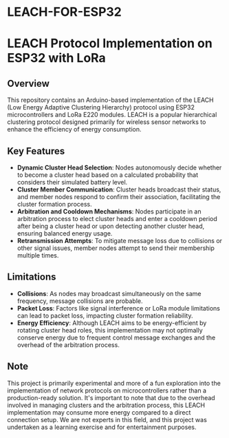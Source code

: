 # LEACH-FOR-ESP32
 
# LEACH Protocol Implementation on ESP32 with LoRa

## Overview
This repository contains an Arduino-based implementation of the LEACH (Low Energy Adaptive Clustering Hierarchy) protocol using ESP32 microcontrollers and LoRa E220 modules. LEACH is a popular hierarchical clustering protocol designed primarily for wireless sensor networks to enhance the efficiency of energy consumption.

## Key Features
- **Dynamic Cluster Head Selection**: Nodes autonomously decide whether to become a cluster head based on a calculated probability that considers their simulated battery level.
- **Cluster Member Communication**: Cluster heads broadcast their status, and member nodes respond to confirm their association, facilitating the cluster formation process.
- **Arbitration and Cooldown Mechanisms**: Nodes participate in an arbitration process to elect cluster heads and enter a cooldown period after being a cluster head or upon detecting another cluster head, ensuring balanced energy usage.
- **Retransmission Attempts**: To mitigate message loss due to collisions or other signal issues, member nodes attempt to send their membership multiple times.

## Limitations
- **Collisions**: As nodes may broadcast simultaneously on the same frequency, message collisions are probable.
- **Packet Loss**: Factors like signal interference or LoRa module limitations can lead to packet loss, impacting cluster formation reliability.
- **Energy Efficiency**: Although LEACH aims to be energy-efficient by rotating cluster head roles, this implementation may not optimally conserve energy due to frequent control message exchanges and the overhead of the arbitration process.

## Note
This project is primarily experimental and more of a fun exploration into the implementation of network protocols on microcontrollers rather than a production-ready solution. It's important to note that due to the overhead involved in managing clusters and the arbitration process, this LEACH implementation may consume more energy compared to a direct connection setup. We are not experts in this field, and this project was undertaken as a learning exercise and for entertainment purposes.
